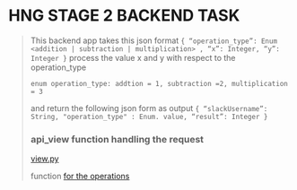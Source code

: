 # HNG STAGE 2 BACKEND TASK
> This backend app takes this json format 
> `{ “operation_type”: Enum <addition | subtraction | multiplication> , “x”: Integer, “y”: Integer }`
> process the value x and y with respect to the operation_type
> 
>`enum operation_type: addtion = 1, subtraction =2, multiplication = 3`
> 
> and return the following json form as output
> `{ “slackUsername”: String, "operation_type" : Enum. value, “result”: Integer }`
> ### api_view function handling the request
> [view.py](mathops/views.py)
> 
> function [for the operations](mathops/operation.py)